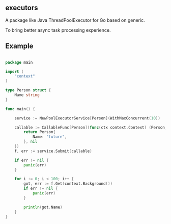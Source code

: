 ## executors

A package like Java ThreadPoolExecutor for Go based on generic.

To bring better async task processing experience.

## Example

```go

package main

import (
	"context"
)

type Person struct {
	Name string
}

func main() {

	service := NewPoolExecutorService[Person](WithMaxConcurrent(10))

	callable := CallableFunc[Person](func(ctx context.Context) (Person, error) {
		return Person{
			Name: "future",
		}, nil
	})
	f, err := service.Submit(callable)

	if err != nil {
		panic(err)
	}

	for i := 0; i < 100; i++ {
		got, err := f.Get(context.Background())
		if err != nil {
			panic(err)
		}

		println(got.Name)
	}
}


```


